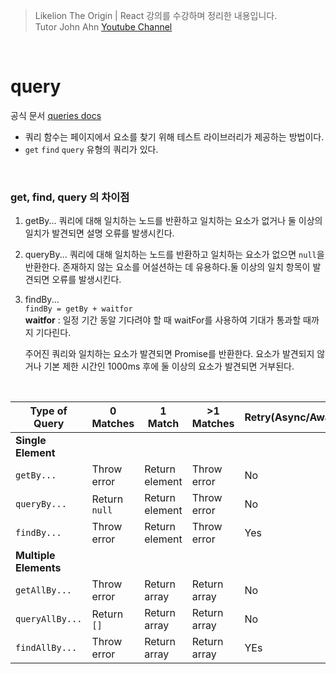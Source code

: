 > Likelion The Origin | React 강의를 수강하며 정리한 내용입니다.<br/> Tutor John Ahn [Youtube Channel](https://www.youtube.com/channel/UCFyXA9x8lpL3EYWeYhj4C4Q)

<br/>

# query

공식 문서 [queries docs](https://testing-library.com/docs/quries/about/)

-   쿼리 함수는 페이지에서 요소를 찾기 위해 테스트 라이브러리가 제공하는 방법이다.
-   `get` `find` `query` 유형의 쿼리가 있다.

<br/>

### get, find, query 의 차이점

1. getBy...
   쿼리에 대해 일치하는 노드를 반환하고 일치하는 요소가 없거나 둘 이상의 일치가 발견되면 설명 오류를 발생시킨다.

2. queryBy...
   쿼리에 대해 일치하는 노드를 반환하고 일치하는 요소가 없으면 `null`을 반환한다. 존재하지 않는 요소를 어설션하는 데 유용하다.둘 이상의 일치 항목이 발견되면 오류를 발생시킨다.

3. findBy...  
   `findBy = getBy + waitfor `  
    **waitfor** : 일정 기간 동알 기다려야 할 때 waitFor를 사용하여 기대가 통과할 때까지 기다린다.

    주어진 쿼리와 일치하는 요소가 발견되면 Promise를 반환한다. 요소가 발견되지 않거나 기본 제한 시간인 1000ms 후에 둘 이상의 요소가 발견되면 거부된다.

<br/>

| Type of Query         | 0 Matches     | 1 Match        | >1 Matches   | Retry(Async/Await) |
| --------------------- | ------------- | -------------- | ------------ | ------------------ |
| **Single Element**    |
| `getBy...`            | Throw error   | Return element | Throw error  | No                 |
| `queryBy...`          | Return `null` | Return element | Throw error  | No                 |
| `findBy...`           | Throw error   | Return element | Throw error  | Yes                |
| **Multiple Elements** |
| `getAllBy...`         | Throw error   | Return array   | Return array | No                 |
| `queryAllBy...`       | Return `[]`   | Return array   | Return array | No                 |
| `findAllBy...`        | Throw error   | Return array   | Return array | YEs                |
